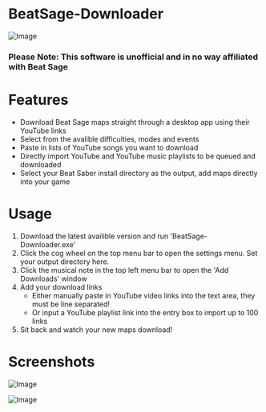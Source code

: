 # BeatSage-Downloader

![Image](https://i.ibb.co/mRb1SkW/image.png)

### Please Note: This software is unofficial and in no way affiliated with Beat Sage

Features
======

- Download Beat Sage maps straight through a desktop app using their YouTube links
- Select from the avalible difficulties, modes and events
- Paste in lists of YouTube songs you want to download
- Directly import YouTube and YouTube music playlists to be queued and downloaded
- Select your Beat Saber install directory as the output, add maps directly into your game


Usage
======

1. Download the latest availible version and run 'BeatSage-Downloader.exe'
2. Click the cog wheel on the top menu bar to open the settings menu. Set your output directory here.
3. Click the musical note in the top left menu bar to open the 'Add Downloads' window
4. Add your download links
   - Either manually paste in YouTube video links into the text area, they must be line separated!
   - Or input a YouTube playlist link into the entry box to import up to 100 links
5. Sit back and watch your new maps download!

Screenshots
======

![Image](https://i.ibb.co/jyTj89r/image.png)

![Image](https://i.ibb.co/23zQ9XF/image.png)
